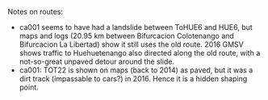 Notes on routes:
* ca001 seems to have had a landslide between ToHUE6 and HUE6, but maps and logs (20.95 km between Bifurcacion Colotenango and Bifurcacion La Libertad) show it still uses the old route. 2016 GMSV shows traffic to Huehuetenango also directed along the old route, with a not-so-great unpaved detour around the slide.
* ca001: TOT22 is shown on maps (back to 2014) as paved, but it was a dirt track (impassable to cars?) in 2016. Hence it is a hidden shaping point.
